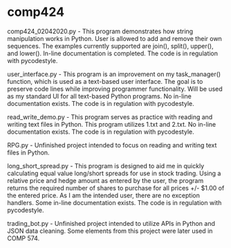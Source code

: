 # comp424
comp424_02042020.py - This program demonstrates how string manipulation works in Python. User is allowed to add and remove 
their own sequences. The examples currently supported are join(), split(), upper(), and lower(). In-line documentation is
completed. The code is in regulation with pycodestyle.

user_interface.py - This program is an improvement on my task_manager() function, which is used as a text-based user interface. The goal is to preserve code lines while improving programmer functionality. Will be used as my standard UI for all text-based Python programs. No in-line documentation exists. The code is in regulation with pycodestyle.

read_write_demo.py - This program serves as practice with reading and writing text files in Python. This program utilizes 1.txt and 2.txt. No in-line documentation exists. The code is in regulation with pycodestyle.

RPG.py - Unfinished project intended to focus on reading and writing text files in Python.

long_short_spread.py - This program is designed to aid me in quickly calculating equal value long/short spreads for use in stock trading. Using a relative price and hedge amount as entered by the user, the program returns the required number of shares to purchase for all prices +/- $1.00 of the entered price. As I am the intended user, there are no exception handlers. Some in-line documentation exists. The code is in regulation with pycodestyle.

trading_bot.py - Unfinished project intended to utilize APIs in Python and JSON data cleaning. Some elements from this project were later used in COMP 574.
